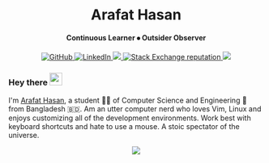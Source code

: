 




<h1 align="center">Arafat Hasan</h1>
<h4 align="center"> Continuous Learner ⦁ Outsider Observer </h4>


<p align="center">
	<a href="https://github.com/arafat-hasan">
		<img src="https://img.shields.io/github/followers/arafat-hasan?label=Follow&style=social" alt="GitHub">
	</a>
	<a href="https://www.linkedin.com/in/arafat-hasan/">
		<img src="https://img.shields.io/badge/-LinkedIn-blue?style=flat&logo=Linkedin&logoColor=white&link=https://www.linkedin.com/in/arafat-hasan/)" alt="LinkedIn">
	</a>
	<a href="https://twitter.com/Arafat_HJ" alt="Twitter">
		<img src="https://img.shields.io/twitter/follow/Arafat_HJ?style=social" />	
	</a>
	<a href="https://stackoverflow.com/users/7829174/arafat-hasan">
		<img alt="Stack Exchange reputation" src="https://img.shields.io/endpoint?url=https%3A%2F%2Fstack-overflow-reputation-tm7s1nvuekql.runkit.sh">
	</a>
	<a href="https://github.com/arafat-hasan" alt="Github">
		<img src="https://visitor-badge.glitch.me/badge?page_id=arafat-hasan.arafat-hasan" />
	</a>
</p>


  

### Hey there <img src="https://media.giphy.com/media/hvRJCLFzcasrR4ia7z/giphy.gif" width="25px">
I'm [Arafat Hasan](https://arafathasan.me/), a student 👨‍🎓 of Computer Science and Engineering 🚀 from Bangladesh 🇧🇩. Am an utter computer nerd who loves Vim, Linux and enjoys customizing all of the development environments. Work best with keyboard shortcuts and hate to use a mouse. A stoic spectator of the universe.

<!-- ![Arafat Hasan's wakatime stats](https://github-readme-stats.vercel.app/api/wakatime?username=arafat-hasan) -->



<p align="center">
<a href="https://github.com/arafat-hasan/arafat-hasan">
  <img align="center" src="https://github-readme-stats.vercel.app/api?username=arafat-hasan&count_private=true&show_icons=true&include_all_commits=true&custom_title=Arafat+Hasan%27+Github+Status&theme=solarized-dark" />
</a>
<!--
<a href="https://github.com/arafat-hasan/arafat-hasan">
  <img align="center" src="https://github-readme-stats.vercel.app/api/top-langs/?username=arafat-hasan&langs_count=6&include_all_commits=true&theme=solarized-dark" />
</a> -->
</p>
